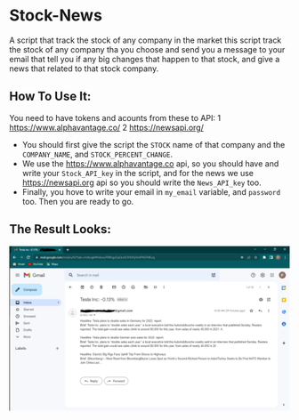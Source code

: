 # Stock-News
A script that track the stock of any company in the market
this script track the stock of any company tha you choose and send you a message to your email that tell you if any big changes that happen to that stock, and give a news that related to that stock company.

## How To Use It:
You need to have tokens and acounts from these to API:
1  https://www.alphavantage.co/
2  https://newsapi.org/

- You should first give the script the ``STOCK`` name of that company and the ``COMPANY_NAME``, and ``STOCK_PERCENT_CHANGE``.
- We use the https://www.alphavantage.co api, so you should have and write your ``Stock_API_key`` in the script, and for the news we use https://newsapi.org api so you should write the ``News_API_key`` too.
- Finally, you hove to write your email in ``my_email`` variable, and ``password`` too.
Then you are ready to go.

## The Result Looks:


![plot](./Capture.PNG)

